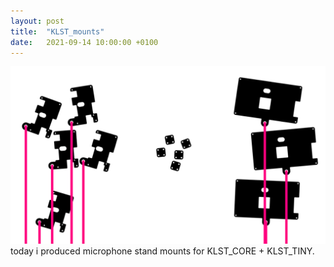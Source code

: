 ```yaml
---
layout: post
title:  "KLST_mounts"
date:   2021-09-14 10:00:00 +0100
---
```


![2021-09-14-KLST_mounts](/assets/2021-09-14-KLST_mounts.png)   
today i produced microphone stand mounts for KLST_CORE + KLST_TINY.
